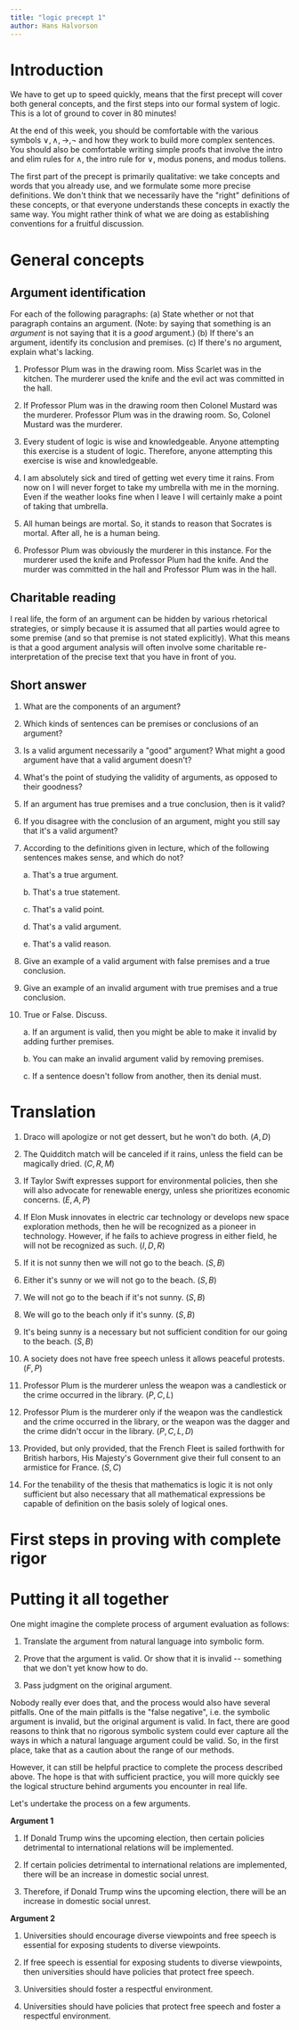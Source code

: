 ```yaml
---
title: "logic precept 1"
author: Hans Halvorson
---
```


# Introduction

We have to get up to speed quickly, means that the first precept will
cover both general concepts, and the first steps into our formal
system of logic. This is a lot of ground to cover in 80 minutes!

At the end of this week, you should be comfortable with the various
symbols $\vee ,\wedge ,\to ,\neg$ and how they work to build more
complex sentences. You should also be comfortable writing simple
proofs that involve the intro and elim rules for $\wedge$, the intro
rule for $\vee$, modus ponens, and modus tollens.

The first part of the precept is primarily qualitative: we take
concepts and words that you already use, and we formulate some more
precise definitions. We don't think that we necessarily have the
"right" definitions of these concepts, or that everyone understands
these concepts in exactly the same way. You might rather think of what
we are doing as establishing conventions for a fruitful discussion.

# General concepts 

## Argument identification 

For each of the following paragraphs: (a) State whether or not that
paragraph contains an argument. (Note: by saying that something is an
*argument* is not saying that it is a *good* argument.) (b) If there's
an argument, identify its conclusion and premises. (c) If there's no
argument, explain what's lacking.

1. Professor Plum was in the drawing room. Miss Scarlet was in the
kitchen.  The murderer used the knife and the evil act was committed
in the hall.

2. If Professor Plum was in the drawing room then Colonel Mustard was
the murderer. Professor Plum was in the drawing room. So, Colonel
Mustard was the murderer.

3. Every student of logic is wise and knowledgeable. Anyone attempting this
exercise is a student of logic. Therefore, anyone attempting this
exercise is wise and knowledgeable.

4. I am absolutely sick and tired of getting wet every time it
rains. From now on I will never forget to take my umbrella with me in
the morning.  Even if the weather looks fine when I leave I will
certainly make a point of taking that umbrella.

5. All human beings are mortal. So, it stands to reason that Socrates
is mortal. After all, he is a human being.

6. Professor Plum was obviously the murderer in this instance. For the
murderer used the knife and Professor Plum had the knife. And the
murder was committed in the hall and Professor Plum was in the hall.

## Charitable reading

I real life, the form of an argument can be hidden by various
rhetorical strategies, or simply because it is assumed that all
parties would agree to some premise (and so that premise is not stated
explicitly). What this means is that a good argument analysis will
often involve some charitable re-interpretation of the precise text
that you have in front of you.

## Short answer

1. What are the components of an argument?

2. Which kinds of sentences can be premises or conclusions of an argument?

3. Is a valid argument necessarily a "good" argument? What might a good
argument have that a valid argument doesn't?

4. What's the point of studying the validity of arguments, as opposed
to their goodness?

5. If an argument has true premises and a true conclusion, then is it
valid?

6. If you disagree with the conclusion of an argument, might you still
say that it's a valid argument?

7. According to the definitions given in lecture, which of the following
sentences makes sense, and which do not?

   a. That's a true argument.

   b. That's a true statement.

   c. That's a valid point.

   d. That's a valid argument.

   e. That's a valid reason.

8. Give an example of a valid argument with false premises and a true
conclusion.

9. Give an example of an invalid argument with true premises and a true
conclusion.

10. True or False. Discuss.

    a. If an argument is valid, then you might be able to make it invalid by
       adding further premises.

    b. You can make an invalid argument valid by removing premises.

    c. If a sentence doesn't follow from another, then its denial must.


# Translation

<!-- Pospesel, Lepore, my own problems --> 

1. Draco will apologize or not get dessert, but he won't do
   both. ($A,D$)
   
2. The Quidditch match will be canceled if it rains, unless the field
   can be magically dried. ($C,R,M$)
   
3. If Taylor Swift expresses support for environmental policies, then
    she will also advocate for renewable energy, unless she
    prioritizes economic concerns. ($E,A,P$)
	
4. If Elon Musk innovates in electric car technology or develops new
    space exploration methods, then he will be recognized as a pioneer
    in technology. However, if he fails to achieve progress in either
    field, he will not be recognized as such. ($I,D,R$)
	
5. If it is not sunny then we will not go to the beach. ($S,B$)

6. Either it's sunny or we will not go to the beach. ($S,B$)

7. We will not go to the beach if it's not sunny. ($S,B$)

8. We will go to the beach only if it's sunny. ($S,B$)

9. It's being sunny is a necessary but not sufficient condition for
    our going to the beach. ($S,B$)
	
10. A society does not have free speech unless it allows peaceful
    protests. ($F,P$)
	
11. Professor Plum is the murderer unless the weapon was a candlestick
    or the crime occurred in the library. ($P,C,L$)
	
12. Professor Plum is the murderer only if the weapon was the
    candlestick and the crime occurred in the library, or the weapon
    was the dagger and the crime didn't occur in the
    library. ($P,C,L,D$)
	
13. Provided, but only provided, that the French Fleet is sailed
    forthwith for British harbors, His Majesty's Government give their
    full consent to an armistice for France. ($S,C$)
	
14. For the tenability of the thesis that mathematics is logic it is
    not only sufficient but also necessary that all mathematical
    expressions be capable of definition on the basis solely of
    logical ones.


# First steps in proving with complete rigor




# Putting it all together

One might imagine the complete process of argument evaluation as
follows: 

1. Translate the argument from natural language into symbolic form.

2. Prove that the argument is valid. Or show that it is invalid --
   something that we don't yet know how to do.
   
3. Pass judgment on the original argument.

Nobody really ever does that, and the process would also have several
pitfalls. One of the main pitfalls is the "false negative", i.e. the
symbolic argument is invalid, but the original argument is valid. In
fact, there are good reasons to think that no rigorous symbolic system
could ever capture all the ways in which a natural language argument
could be valid. So, in the first place, take that as a caution about
the range of our methods.

However, it can still be helpful practice to complete the process
described above. The hope is that with sufficient practice, you will
more quickly see the logical structure behind arguments you encounter
in real life. 

Let's undertake the process on a few arguments.

**Argument 1**

1. If Donald Trump wins the upcoming election, then certain policies
   detrimental to international relations will be implemented.

2. If certain policies detrimental to international relations are
   implemented, there will be an increase in domestic social unrest.

3. Therefore, if Donald Trump wins the upcoming election, there will
   be an increase in domestic social unrest.
   
**Argument 2**

1. Universities should encourage diverse viewpoints and free speech is
essential for exposing students to diverse viewpoints.

2. If free speech is essential for exposing students to diverse
viewpoints, then universities should have policies that protect free
speech.

3. Universities should foster a respectful environment. 

4. Universities should have policies that protect free speech and
foster a respectful environment.
